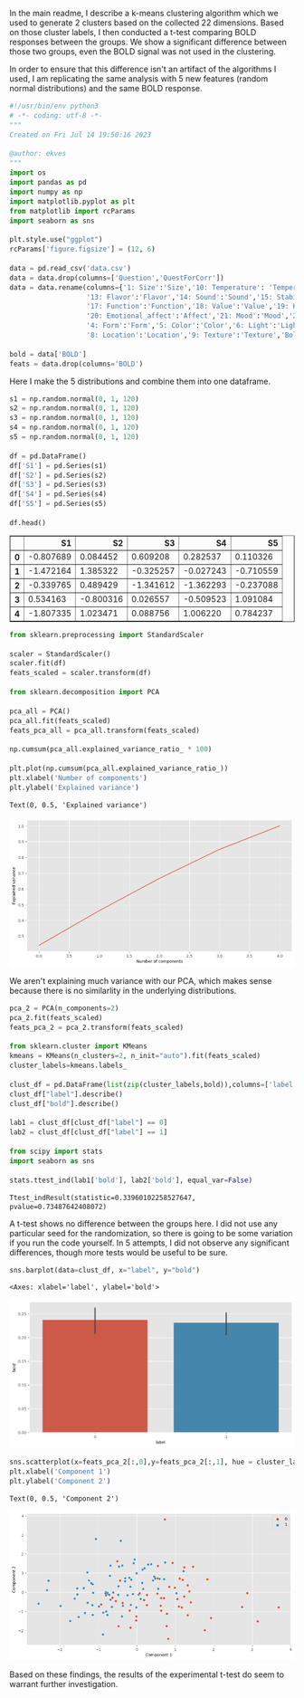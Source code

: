 In the main readme, I describe a k-means clustering algorithm which we used to generate 2 clusters based on the collected 22 dimensions. Based on those cluster labels, I then conducted a t-test comparing BOLD responses between the groups. We show a significant difference between those two groups, even the BOLD signal was not used in the clustering. 

In order to ensure that this difference isn't an artifact of the algorithms I used, I am replicating the same analysis with 5 new features (random normal distributions) and the same BOLD response.


```python
#!/usr/bin/env python3
# -*- coding: utf-8 -*-
"""
Created on Fri Jul 14 19:50:16 2023

@author: ekves
"""
import os
import pandas as pd
import numpy as np
import matplotlib.pyplot as plt
from matplotlib import rcParams
import seaborn as sns

plt.style.use("ggplot")
rcParams['figure.figsize'] = (12, 6)

data = pd.read_csv('data.csv')
data = data.drop(columns=['Question','QuestForCorr'])
data = data.rename(columns={'1: Size':'Size','10: Temperature': 'Temperature','11: Tension':'Tension','12: Scent':'Scent',
                   '13: Flavor':'Flavor','14: Sound':'Sound','15: Stability':'Stability','16: Motoric_interaction':'Motor',
                   '17: Function':'Function','18: Value':'Value','19: Knowledge':'Knowledge','2: Shape':'Shape',
                   '20: Emotional_affect':'Affect','21: Mood':'Mood','22: Weight':'Weight','3: Position':'Position',
                   '4: Form':'Form','5: Color':'Color','6: Light':'Light','7: Surroundings':'Surroundings',
                   '8: Location':'Location','9: Texture':'Texture','Bold':'BOLD'})

bold = data['BOLD']
feats = data.drop(columns='BOLD')
```

Here I make the 5 distributions and combine them into one dataframe.


```python
s1 = np.random.normal(0, 1, 120)
s2 = np.random.normal(0, 1, 120)
s3 = np.random.normal(0, 1, 120)
s4 = np.random.normal(0, 1, 120)
s5 = np.random.normal(0, 1, 120)

df = pd.DataFrame()
df['S1'] = pd.Series(s1)
df['S2'] = pd.Series(s2)
df['S3'] = pd.Series(s3)
df['S4'] = pd.Series(s4)
df['S5'] = pd.Series(s5)

df.head()
```




<div>
<table border="1" class="dataframe">
  <thead>
    <tr style="text-align: right;">
      <th></th>
      <th>S1</th>
      <th>S2</th>
      <th>S3</th>
      <th>S4</th>
      <th>S5</th>
    </tr>
  </thead>
  <tbody>
    <tr>
      <th>0</th>
      <td>-0.807689</td>
      <td>0.084452</td>
      <td>0.609208</td>
      <td>0.282537</td>
      <td>0.110326</td>
    </tr>
    <tr>
      <th>1</th>
      <td>-1.472164</td>
      <td>1.385322</td>
      <td>-0.325257</td>
      <td>-0.027243</td>
      <td>-0.710559</td>
    </tr>
    <tr>
      <th>2</th>
      <td>-0.339765</td>
      <td>0.489429</td>
      <td>-1.341612</td>
      <td>-1.362293</td>
      <td>-0.237088</td>
    </tr>
    <tr>
      <th>3</th>
      <td>0.534163</td>
      <td>-0.800316</td>
      <td>0.026557</td>
      <td>-0.509523</td>
      <td>1.091084</td>
    </tr>
    <tr>
      <th>4</th>
      <td>-1.807335</td>
      <td>1.023471</td>
      <td>0.088756</td>
      <td>1.006220</td>
      <td>0.784237</td>
    </tr>
  </tbody>
</table>
</div>




```python
from sklearn.preprocessing import StandardScaler

scaler = StandardScaler()
scaler.fit(df)
feats_scaled = scaler.transform(df)

from sklearn.decomposition import PCA

pca_all = PCA()
pca_all.fit(feats_scaled)
feats_pca_all = pca_all.transform(feats_scaled)

np.cumsum(pca_all.explained_variance_ratio_ * 100)

plt.plot(np.cumsum(pca_all.explained_variance_ratio_))
plt.xlabel('Number of components')
plt.ylabel('Explained variance')

```




    Text(0, 0.5, 'Explained variance')




    
![png](output_4_1.png)
    


We aren't explaining much variance with our PCA, which makes sense because there is no similarlity in the underlying distributions.


```python
pca_2 = PCA(n_components=2)
pca_2.fit(feats_scaled)
feats_pca_2 = pca_2.transform(feats_scaled)

from sklearn.cluster import KMeans
kmeans = KMeans(n_clusters=2, n_init="auto").fit(feats_scaled)
cluster_labels=kmeans.labels_

clust_df = pd.DataFrame(list(zip(cluster_labels,bold)),columns=['label','bold'])
clust_df["label"].describe()
clust_df["bold"].describe()

lab1 = clust_df[clust_df["label"] == 0]
lab2 = clust_df[clust_df["label"] == 1]

from scipy import stats
import seaborn as sns

stats.ttest_ind(lab1['bold'], lab2['bold'], equal_var=False)
```




    Ttest_indResult(statistic=0.33960102258527647, pvalue=0.73487642408072)



A t-test shows no difference between the groups here. I did not use any particular seed for the randomization, so there is going to be some variation if you run the code yourself. In 5 attempts, I did not observe any significant differences, though more tests would be useful to be sure.


```python
sns.barplot(data=clust_df, x="label", y="bold")
```




    <Axes: xlabel='label', ylabel='bold'>




    
![png](output_8_1.png)
    



```python
sns.scatterplot(x=feats_pca_2[:,0],y=feats_pca_2[:,1], hue = cluster_labels)
plt.xlabel('Component 1')
plt.ylabel('Component 2')
```




    Text(0, 0.5, 'Component 2')




    
![png](output_9_1.png)
    


Based on these findings, the results of the experimental t-test do seem to warrant further investigation.
